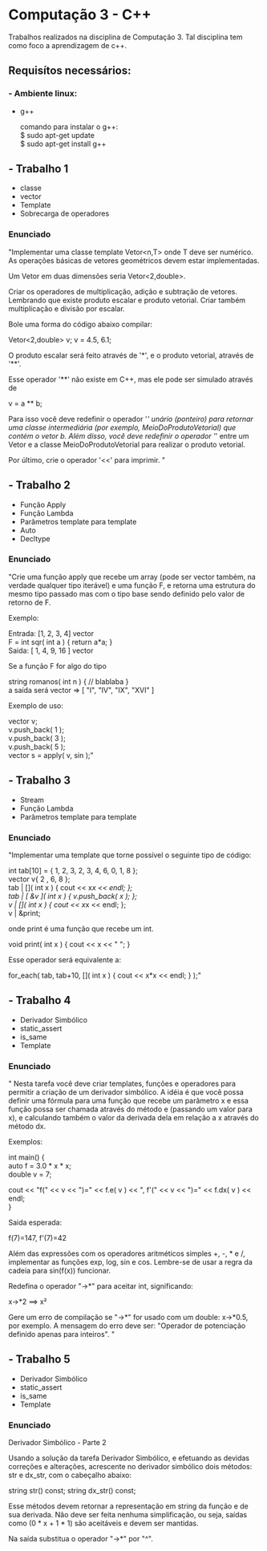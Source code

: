 # Computação 3 - C++

Trabalhos realizados na disciplina de Computação 3. Tal disciplina tem como foco a aprendizagem de c++.

## Requisítos necessários:

### - Ambiente linux:

* g++
   
   comando para instalar o g++:<br>
   $ sudo apt-get update<br>
   $ sudo apt-get install g++

## - Trabalho 1

* classe
* vector
* Template
* Sobrecarga de operadores 

### Enunciado

"Implementar uma classe template Vetor<n,T> onde T deve ser numérico. As operações básicas de vetores geométricos devem estar implementadas.

Um Vetor em duas dimensões seria Vetor<2,double>.

Criar os operadores de multiplicação, adição e subtração de vetores. Lembrando que existe produto escalar e produto vetorial. Criar também multiplicação e divisão por escalar.

Bole uma forma do código abaixo compilar:

Vetor<2,double> v;
v = 4.5, 6.1;

O produto escalar será feito através de '*', e o produto vetorial, através de '**'.

Esse operador '**' não existe em C++, mas ele pode ser simulado através de 

v = a ** b;

Para isso você deve redefinir o operador '*' unário (ponteiro) para retornar uma classe intermediária (por exemplo, MeioDoProdutoVetorial) que contém o vetor b. Além disso, você deve redefinir o operador '*' entre um Vetor e a classe MeioDoProdutoVetorial para realizar o produto vetorial.

Por último, crie o operador '<<' para imprimir. "


## - Trabalho 2

* Função Apply
* Função Lambda
* Parâmetros template para template  
* Auto
* Decltype

### Enunciado

"Crie uma função apply que recebe um array (pode ser vector também, na verdade qualquer tipo iterável) e uma função F, e retorna uma estrutura do mesmo tipo passado mas com o tipo base sendo definido pelo valor de retorno de F.

Exemplo:

Entrada: [1, 2, 3, 4] vector<int> <br>
F = int sqr( int a ) { return a*a; } <br>
Saida: [ 1, 4, 9, 16 ] vector<int>

Se a função F for algo do tipo 

string romanos( int n ) { // blablaba } <br>
a saída será vector<string> => [ "I", "IV", "IX", "XVI" ]

Exemplo de uso:

vector<int> v; <br>
v.push_back( 1 ); <br>
v.push_back( 3 ); <br> 
v.push_back( 5 ); <br>
vector<double> s = apply( v, sin );"


## - Trabalho 3

* Stream
* Função Lambda
* Parâmetros template para template  

### Enunciado

"Implementar uma template que torne possível o seguinte tipo de código:

int tab[10] =  { 1, 2, 3, 2, 3, 4, 6, 0, 1, 8 }; <br>
vector<int> v{ 2 , 6, 8 }; <br>
tab | []( int x ) { cout << x*x << endl; }; <br>
tab | [ &v ]( int x ) { v.push_back( x ); }; <br>
v | []( int x ) { cout << x*x << endl; }; <br>
v | &print; <br>

onde print é uma função que recebe um int. 

void print( int x ) { cout << x << " "; }

Esse operador será equivalente a:

for_each( tab, tab+10,  []( int x ) { cout << x*x << endl; } );"

## - Trabalho 4
* Derivador Simbólico
* static_assert
* is_same 
* Template


### Enunciado

"
Nesta tarefa você deve criar templates, funções e operadores para permitir a criação de um derivador simbólico. A idéia é que você possa definir uma fórmula para uma função que recebe um parâmetro x e essa função possa ser chamada através do método e (passando um valor para x), e calculando também o valor da derivada dela em relação a x através do método dx.

Exemplos:

int main() { <br>
  auto f = 3.0 * x * x;<br>
  double v = 7;<br>
  
  cout << "f(" << v << ")=" << f.e( v ) << ", f'(" << v << ")=" << f.dx( v ) << endl;<br>
}

Saida esperada:

f(7)=147, f'(7)=42

Além das expressões com os operadores aritméticos simples +, -, * e /, implementar as funções exp, log, sin e cos. Lembre-se de usar a regra da cadeia para sin(f(x)) funcionar.

Redefina o operador "->*" para aceitar int, significando:

x->*2 ==> x²

Gere um erro de compilação se "->*" for usado com um double: x->*0.5, por exemplo. A mensagem do erro deve ser: "Operador de potenciação definido apenas para inteiros".
"

## - Trabalho 5
* Derivador Simbólico
* static_assert
* is_same 
* Template


### Enunciado

Derivador Simbólico - Parte 2

Usando a solução da tarefa Derivador Simbólico, e efetuando as devidas correções e alterações, acrescente no derivador simbólico dois métodos: str e dx_str, com o cabeçalho abaixo:

string str() const;
string dx_str() const;

Esse métodos devem retornar a representação em string da função e de sua derivada. Não deve ser feita nenhuma simplificação, ou seja, saídas como (0 * x + 1 * 1) são aceitáveis e devem ser mantidas.

Na saída substitua o operador "->*" por "^".
